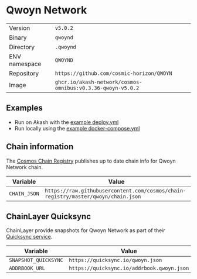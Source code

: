 # Qwoyn Network

| | |
|---|---|
|Version|`v5.0.2`|
|Binary|`qwoynd`|
|Directory|`.qwoynd`|
|ENV namespace|`QWOYND`|
|Repository|`https://github.com/cosmic-horizon/QWOYN`|
|Image|`ghcr.io/akash-network/cosmos-omnibus:v0.3.36-qwoyn-v5.0.2`|

## Examples

- Run on Akash with the [example deploy.yml](./deploy.yml)
- Run locally using the [example docker-compose.yml](./docker-compose.yml)

## Chain information

The [Cosmos Chain Registry](https://github.com/cosmos/chain-registry) publishes up to date chain info for Qwoyn Network chain.

|Variable|Value|
|---|---|
|`CHAIN_JSON`|`https://raw.githubusercontent.com/cosmos/chain-registry/master/qwoyn/chain.json`|

## ChainLayer Quicksync

ChainLayer provide snapshots for Qwoyn Network as part of their [Quicksync service](https://quicksync.io/networks/qwoyn.html).

|Variable|Value|
|---|---|
|`SNAPSHOT_QUICKSYNC`|`https://quicksync.io/qwoyn.json`|
|`ADDRBOOK_URL`|`https://quicksync.io/addrbook.qwoyn.json`|
